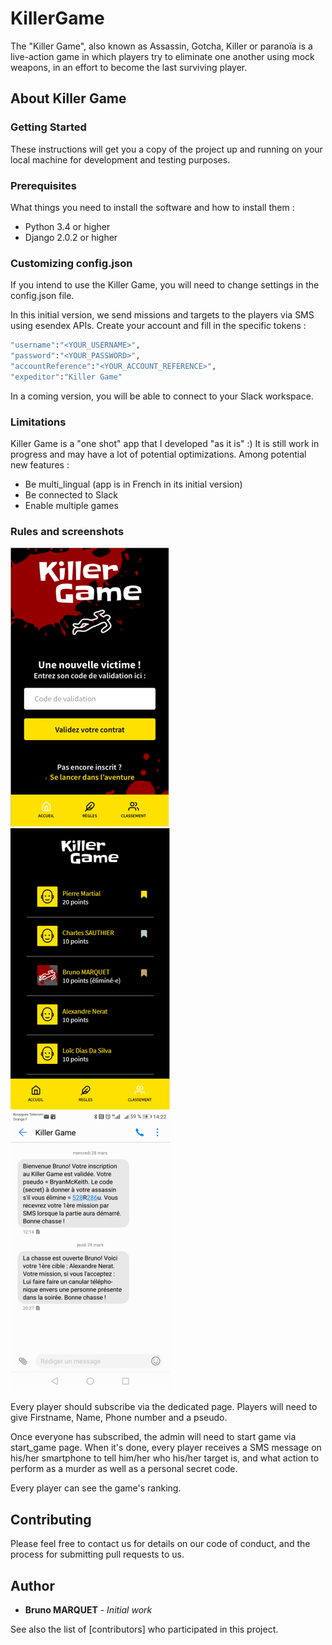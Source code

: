 # KillerGame

The "Killer Game", also known as Assassin, Gotcha, Killer or paranoïa is a live-action game in which players try to eliminate one another using mock weapons, in an effort to become the last surviving player.

## About Killer Game

### Getting Started

These instructions will get you a copy of the project up and running on your local machine for development and testing purposes.

### Prerequisites

What things you need to install the software and how to install them :

* Python 3.4 or higher
* Django 2.0.2 or higher

### Customizing config.json

If you intend to use the Killer Game, you will need to change settings in the config.json file.

In this initial version, we send missions and targets to the players via SMS using esendex APIs. Create your account and fill in the specific tokens :

```bash
"username":"<YOUR_USERNAME>",
"password":"<YOUR_PASSWORD>",
"accountReference":"<YOUR_ACCOUNT_REFERENCE>",
"expeditor":"Killer Game"
```

In a coming version, you will be able to connect to your Slack workspace.

### Limitations

Killer Game is a "one shot" app that I developed "as it is" :)
It is still work in progress and may have a lot of potential optimizations.
Among potential new features :

* Be multi_lingual (app is in French in its initial version)
* Be connected to Slack
* Enable multiple games

### Rules and screenshots

![alt text](https://github.com/bryanmckeith/KillerGame/blob/master/home-screenshot.png)
![alt text](https://github.com/bryanmckeith/KillerGame/blob/master/ranking-srceenshot.png)
![alt text](https://github.com/bryanmckeith/KillerGame/blob/master/SMS-screenshot.png)

Every player should subscribe via the dedicated page. Players will need to give Firstname, Name, Phone number and a pseudo.

Once everyone has subscribed, the admin will need to start game via start_game page. When it's done, every player receives a SMS message on his/her smartphone to tell him/her who his/her target is, and what action to perform as a murder as well as a personal secret code.

Every player can see the game's ranking.

## Contributing

Please feel free to contact us for details on our code of conduct, and the process for submitting pull requests to us.

## Author

* **Bruno MARQUET** - *Initial work*

See also the list of [contributors] who participated in this project.
